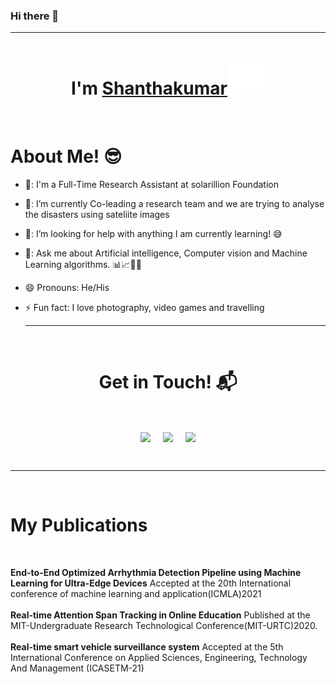 ### Hi there 👋


<hr>
<h1 align="center">I'm <a href="https://github.com/shanthakumar21">Shanthakumar<a><img src="https://github.com/Kathryn-Jie/Kathryn-Jie/blob/main/wave.gif" width="60px"/></h1>
<Br>
<h1>About Me! 😎</h1>

- 🏫: I'm a Full-Time Research Assistant at solarillion Foundation
- 🔭: I’m currently Co-leading a research team and we are trying to analyse the disasters using sateliite images
- 🤔: I’m looking for help with anything I am currently learning! 😅
- 💬: Ask me about Artificial intelligence, Computer vision and Machine Learning algorithms. 📊📈🤖🧠
- 😄  Pronouns: He/His
- ⚡  Fun fact: I love photography, video games and travelling
  
  <hr>
<Br>
<h1 align="center">Get in Touch! 📬</h1>
<Br>
<p align="center">
<a href="https://www.linkedin.com/in/shanthakumar21/" target="blank"><img align="center" src="https://img.shields.io/badge/Arya Manjaramkar-0077B5?style=for-the-badge&logo=linkedin&logoColor=white" /></a> &nbsp;&nbsp;&nbsp;  <a href="mailto:shantha2106@gmail.com" target="blank"><img align="center" src="https://img.shields.io/badge/aryagm01@gmail.com-D14836?style=for-the-badge&logo=gmail&logoColor=white" /></a>    &nbsp;&nbsp;&nbsp;       <a href="https://github.com/shanthakumar21" target="blank"><img align="center" src="https://img.shields.io/badge/Aryagm-100000?style=for-the-badge&logo=github&logoColor=white" /></a>
</p>

<Br>
<hr>
<Br>
<h1>My Publications</h1>
<Br>

<B>End-to-End Optimized Arrhythmia Detection Pipeline using Machine Learning for Ultra-Edge Devices</B>
Accepted at the 20th International conference of machine learning and application(ICMLA)2021
<Br>
<Br>
<B>Real-time Attention Span Tracking in Online Education</B>
Published at the MIT-Undergraduate Research Technological Conference(MIT-URTC)2020.
<Br>
<Br>
<B>Real-time smart vehicle surveillance system</B>
Accepted at the 5th International Conference on Applied Sciences, Engineering, Technology And Management (ICASETM-21)
  
  

